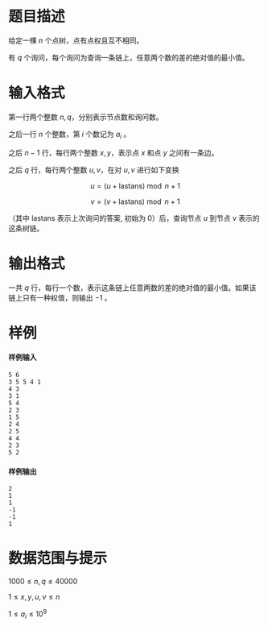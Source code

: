 
# 题目描述

给定一棵 $n$ 个点树，点有点权且互不相同。 

有 $q$ 个询问，每个询问为查询一条链上，任意两个数的差的绝对值的最小值。

# 输入格式

第一行两个整数 $n, q$，分别表示节点数和询问数。

之后一行 $n$ 个整数，第 $i$ 个数记为 $a_i$ 。

之后 $n-1$ 行，每行两个整数 $x,y$，表示点 $x$ 和点 $y$ 之间有一条边。

之后 $q$ 行，每行两个整数 $u, v$，在对 $u,v$ 进行如下变换

$$u = (u + \text{lastans}) \bmod n + 1$$

$$v = (v + \text{lastans}) \bmod n + 1$$

（其中 $\text{lastans}$ 表示上次询问的答案, 初始为 $0$）后，查询节点 $u$ 到节点 $v$ 表示的这条树链。

# 输出格式

一共 $q$ 行，每行一个数，表示这条链上任意两数的差的绝对值的最小值。如果该链上只有一种权值，则输出 $-1$ 。

# 样例

#### 样例输入
```plain
5 6
3 5 5 4 1
4 3
3 1
5 4
2 3
1 5
2 4
2 5
4 4
2 3
5 2
```
#### 样例输出
```plain
2
1
1
-1
-1
1
```

# 数据范围与提示

$1000 \leq n, q \leq 40000$

$1 \leq x,y,u,v \leq n$

$1 \leq a_i \leq 10^9$

